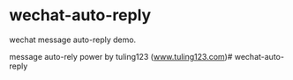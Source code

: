 # wechat-auto-reply

wechat message auto-reply demo.

message auto-rely power by tuling123 (www.tuling123.com)# wechat-auto-reply
